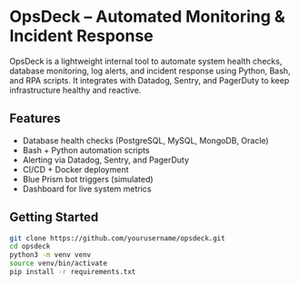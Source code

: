 # OpsDeck – Automated Monitoring & Incident Response

OpsDeck is a lightweight internal tool to automate system health checks, database monitoring, log alerts, and incident response using Python, Bash, and RPA scripts. It integrates with Datadog, Sentry, and PagerDuty to keep infrastructure healthy and reactive.

## Features

- Database health checks (PostgreSQL, MySQL, MongoDB, Oracle)
- Bash + Python automation scripts
- Alerting via Datadog, Sentry, and PagerDuty
- CI/CD + Docker deployment
- Blue Prism bot triggers (simulated)
- Dashboard for live system metrics

## Getting Started

```bash
git clone https://github.com/yourusername/opsdeck.git
cd opsdeck
python3 -m venv venv
source venv/bin/activate
pip install -r requirements.txt
```
